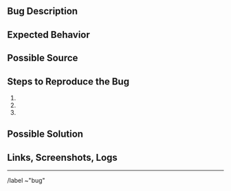 ## Bug Description
<!-- What is the "Bug" behavior you are seeing? -->


## Expected Behavior 
<!-- What is the "Correct" behavior you should see instead? -->


## Possible Source
<!-- If you can, provide a link to the line of code that may be causing the problem -->


## Steps to Reproduce the Bug
<!-- How can the bug/problem be reproduced? (this is very important) -->
<!-- Provide a link to a live example, or an unambiguous set of steps to reproduce the bug -->
1.  
2.  
3.  


## Possible Solution


## Links, Screenshots, Logs

--------------------------------------------------------------------------------
/label ~"bug"
